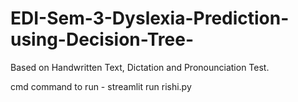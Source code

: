 # EDI-Sem-3-Dyslexia-Prediction-using-Decision-Tree-
Based on Handwritten Text, Dictation and Pronounciation Test.

cmd command to run - streamlit run rishi.py
